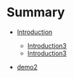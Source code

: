 # Summary

* [Introduction](README.md)

  * [Introduction3](README.md)
  * [Introduction3](README.md)

* [demo2](demo2.md)


